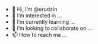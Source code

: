 - 👋 Hi, I’m @erudzin
- 👀 I’m interested in ...
- 🌱 I’m currently learning ...
- 💞️ I’m looking to collaborate on ...
- 📫 How to reach me ...

<!---
erudzin/erudzin is a ✨ special ✨ repository because its `README.md` (this file) appears on your GitHub profile.
You can click the Preview link to take a look at your changes.
--->
